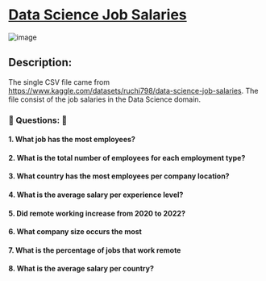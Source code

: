 # [Data Science Job Salaries](https://github.com/TyreqPW/DA_Portfolio/blob/main/Project3/Project3Analysis.md)
![image](https://user-images.githubusercontent.com/112139192/190534513-2cab1837-ddf8-45de-8e60-3047a7e95005.png)

## Description: 
The single CSV file came from https://www.kaggle.com/datasets/ruchi798/data-science-job-salaries.
The file consist of the job salaries in the Data Science domain.

### :pushpin: Questions: :pushpin:

#### 1. What job has the most employees?
#### 2. What is the total number of employees for each employment type?
#### 3. What country has the most employees per company location?
#### 4. What is the average salary per experience level?
#### 5. Did remote working increase from 2020 to 2022?
#### 6. What company size occurs the most
#### 7. What is the percentage of jobs that work remote
#### 8. What is the average salary per country?



